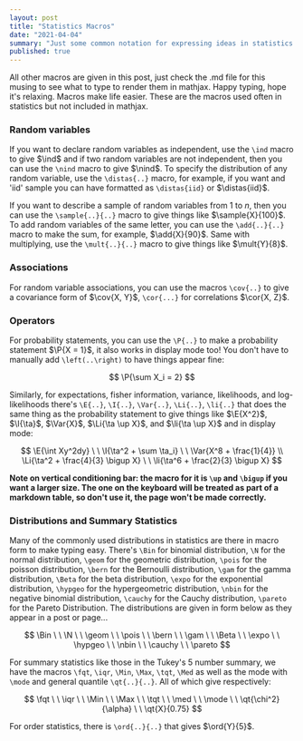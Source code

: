 ```yaml
---
layout: post
title: "Statistics Macros"
date: "2021-04-04"
summary: "Just some common notation for expressing ideas in statistics..."
published: true
---
```


All other macros are given in this post, just check the .md file for this musing to see what to type to render them in mathjax. Happy typing, hope it's relaxing. Macros make life easier. These are the macros used often in statistics but not included in mathjax.

### Random variables

If you want to declare random variables as independent, use the `\ind` macro to give $\ind$ and if two random variables are not independent, then you can use the `\nind` macro to give $\nind$. To specify the distribution of any random variable, use the `\distas{..}` macro, for example, if you want and 'iid' sample you can have formatted as `\distas{iid}` or $\distas{iid}$.

If you want to describe a sample of random variables from $1$ to $n$, then you can use the `\sample{..}{..}` macro to give things like $\sample{X}{100}$. To add random variables of the same letter, you can use the `\add{..}{..}` macro to make the sum, for example, $\add{X}{90}$. Same with multiplying, use the `\mult{..}{..}` macro to give things like $\mult{Y}{8}$.

### Associations

For random variable associations, you can use the macros `\cov{..}` to give a covariance form of $\cov{X, Y}$, `\cor{...}` for correlations $\cor{X, Z}$.

### Operators

For probability statements, you can use the `\P{..}` to make a probability statement $\P{X = 1}$, it also works in display mode too! You don't have to manually add `\left(..\right)` to have things appear fine:

$$
\P{\sum X_i = 2}
$$

Similarly, for expectations, fisher information, variance, likelihoods, and log-likelihoods  there's `\E{..}`, `\I{..}`, `\Var{..}`, `\Li{..}`, `\li{..}` that does the same thing as the probability statement to give things like $\E{X^2}$, $\I{\ta}$, $\Var{X}$, $\Li{\ta \up X}$, and $\li{\ta \up X}$  and in display mode:

$$
\E{\int Xy^2dy} \ \ \I{\ta^2 + \sum \ta_i} \ \ \Var{X^8 + \frac{1}{4}} \\ \Li{\ta^2 + \frac{4}{3} \bigup X} \ \ \li{\ta^6 + \frac{2}{3} \bigup X}
$$


**Note on vertical conditioning bar: the macro for it is `\up` and `\bigup` if you want a larger size. The one on the keyboard will be treated as part of a markdown table, so don't use it, the page won't be made correctly.**

### Distributions and Summary Statistics

Many of the commonly used distributions in statistics are there in macro form to make typing easy. There's `\Bin` for binomial distribution, `\N` for the normal distribution, `\geom` for the geometric distribution, `\pois` for the poisson distribution, `\bern` for the Bernoulli distribution, `\gam` for the gamma distribution, `\Beta` for the beta distribution, `\expo` for the exponential distribution, `\hypgeo` for the hypergeometric distribution, `\nbin` for the negative binomial distribution, `\cauchy` for the Cauchy distribution, `\pareto` for the Pareto Distribution. The distributions are given in form below as they appear in a post or page...

$$
\Bin \ \ \N \ \ \geom \ \ \pois \ \ \bern \ \ \gam \ \ \Beta \ \ \expo \ \ \hypgeo \ \ \nbin \ \ \cauchy \ \ \pareto
$$

For summary statistics like those in the Tukey's 5 number summary, we have the macros `\fqt`, `\iqr`, `\Min`, `\Max`, `\tqt`, `\Med` as well as the mode with `\mode` and general quantile `\qt{..}{..}`. All of which give respectively:

$$
\fqt \ \ \iqr \ \ \Min \ \ \Max \ \ \tqt \ \ \med \ \ \mode \ \ \qt{\chi^2}{\alpha} \ \ \qt{X}{0.75}
$$

For order statistics, there is `\ord{..}{..}` that gives $\ord{Y}{5}$.

<!-- $$
\R\\ % real numbers
\bs{x}{3}{22}\\ %basic sum from x = 3 to 22
\bel{A + D}{f(x)}\\ %putting things below a function or for explanation
$$ -->
